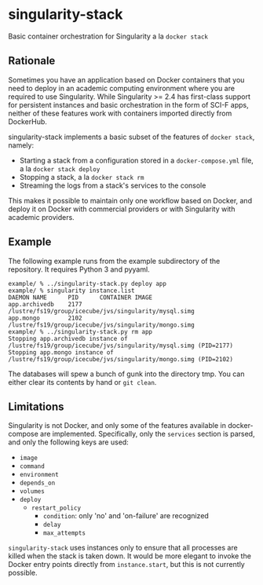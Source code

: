 # singularity-stack
Basic container orchestration for Singularity a la `docker stack`

## Rationale

Sometimes you have an application based on Docker containers that you need to
deploy in an academic computing environment where you are required to use
Singularity. While Singularity >= 2.4 has first-class support for persistent
instances and basic orchestration in the form of SCI-F apps, neither of these
features work with containers imported directly from DockerHub.

singularity-stack implements a basic subset of the features of `docker stack`,
namely:

- Starting a stack from a configuration stored in a `docker-compose.yml` file, a la `docker stack deploy`
- Stopping a stack, a la `docker stack rm`
- Streaming the logs from a stack's services to the console

This makes it possible to maintain only one workflow based on Docker, and
deploy it on Docker with commercial providers or with Singularity with academic
providers.

## Example

The following example runs from the example subdirectory of the repository. It
requires Python 3 and pyyaml.

    example/ % ../singularity-stack.py deploy app
    example/ % singularity instance.list
    DAEMON NAME      PID      CONTAINER IMAGE
    app.archivedb    2177     /lustre/fs19/group/icecube/jvs/singularity/mysql.simg
    app.mongo        2102     /lustre/fs19/group/icecube/jvs/singularity/mongo.simg
    example/ % ../singularity-stack.py rm app
    Stopping app.archivedb instance of /lustre/fs19/group/icecube/jvs/singularity/mysql.simg (PID=2177)
    Stopping app.mongo instance of /lustre/fs19/group/icecube/jvs/singularity/mongo.simg (PID=2102)

The databases will spew a bunch of gunk into the directory tmp. You can either
clear its contents by hand or `git clean`.

## Limitations

Singularity is not Docker, and only some of the features available in
docker-compose are implemented. Specifically, only the `services` section is
parsed, and only the following keys are used:

- `image`
- `command`
- `environment`
- `depends_on`
- `volumes`
- `deploy`
  * `restart_policy`
    - `condition`: only 'no' and 'on-failure' are recognized
    - `delay`
    - `max_attempts`

`singularity-stack` uses instances only to ensure that all processes are killed
when the stack is taken down. It would be more elegant to invoke the Docker
entry points directly from `instance.start`, but this is not currently possible.
